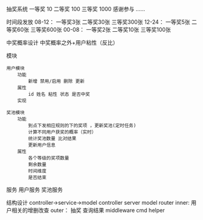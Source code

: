 抽奖系统
一等奖 10
二等奖 100
三等奖 1000
感谢参与 ......

时间段发放
    08-12：
        一等奖3张
        二等奖30张
        三等奖300张
    12-24：
        一等奖5张
        二等奖60张
        三等奖600张
    00-08：
        一等奖2张
        二等奖10张
        三等奖100张

中奖概率设计
    中奖概率之外+用户粘性（反比）

模块

    用户模块
        功能
            新增 禁用/启用 删除 更新 
        属性
            id 姓名 粘性 状态 是否中奖 
        实现
             
    奖池模块
        功能
            到点下发相应规则的下的奖项 ，更新奖池(定时任务)
            计算不同用户获奖的概率（实时）
            统计奖池数量 比对结果
            更新用户信息
        属性
            各个等级的奖项数量  
            剩余数量 
            时间维度 
            是否结束
服务
    用户服务
    奖池服务

结构设计
  controller->service->model
    controller
    server
    model
    router
        inner: 
            用户相关的增删改查
        outer：
            抽奖
            查询结果
    middleware
    cmd
    helper